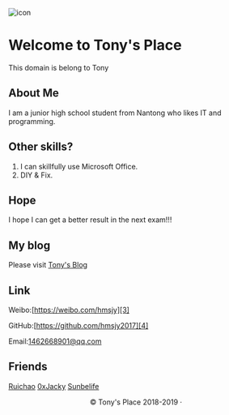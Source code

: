 ![icon][1]

# Welcome to Tony's Place

This domain is belong to Tony

## About Me
I am a junior high school student from Nantong who likes IT and programming.

## Other skills? 
1. I can skillfully use Microsoft Office. 
2. DIY & Fix.

## Hope
I hope I can get a better result in the next exam!!!

## My blog
Please visit [Tony's Blog][2]

## Link
Weibo:[https://weibo.com/hmsjy][3]

GitHub:[https://github.com/hmsjy2017][4]

Email:[1462668901@qq.com][5]

## Friends
[Ruichao][6]
[0xJacky][7]
[Sunbelife][8]

<p align="center">© Tony's Place 2018-2019 ·</p> 


[1]: https://iamsjy.oss-cn-shanghai.aliyuncs.com/icon.jpg
[2]: https://iamsjy.xyz
[3]: https://weibo.com/hmsjy
[4]: https://github.com/hmsjy2017
[5]: mailto:1462668901@qq.com
[6]: https://kejiyuanzhuo.top
[7]: https://jackyu.cn
[8]: https://sunbelife.com



